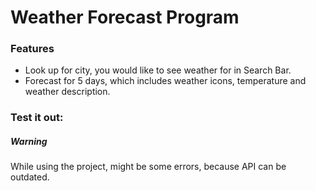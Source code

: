 # Weather Forecast Program

### Features
- Look up for city, you would like to see weather for in Search Bar.
- Forecast for 5 days, which includes weather icons, temperature and weather description.

### Test it out:


##### Warning
While using the project, might be some errors, because API can be outdated.
